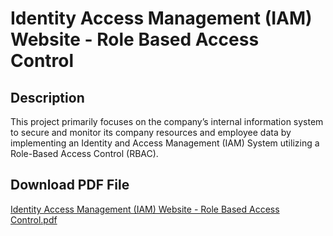 <h1>Identity Access Management (IAM) Website - Role Based Access Control</h1>

<h2>Description</h2>
This project primarily focuses on the company’s internal information system to secure and monitor its company resources and employee data by implementing an Identity and Access Management (IAM) System utilizing a Role-Based Access Control (RBAC). 

<h2>Download PDF File</h2>

[Identity Access Management (IAM) Website - Role Based Access Control.pdf](https://github.com/user-attachments/files/16432965/Identity.Access.Management.IAM.Website.-.Role.Based.Access.Control.pdf)


